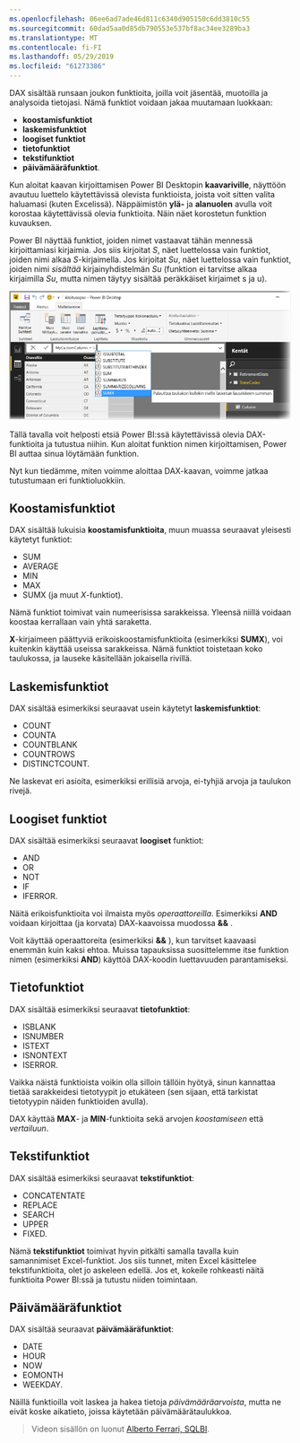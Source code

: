 ```yaml
---
ms.openlocfilehash: 06ee6ad7ade46d811c6340d905150c6dd3810c55
ms.sourcegitcommit: 60dad5aa0d85db790553e537bf8ac34ee3289ba3
ms.translationtype: MT
ms.contentlocale: fi-FI
ms.lasthandoff: 05/29/2019
ms.locfileid: "61273386"
---
```

DAX sisältää runsaan joukon funktioita, joilla voit jäsentää, muotoilla ja analysoida tietojasi. Nämä funktiot voidaan jakaa muutamaan luokkaan:

* **koostamisfunktiot**
* **laskemisfunktiot**
* **loogiset funktiot**
* **tietofunktiot**
* **tekstifunktiot**
* **päivämääräfunktiot**.

Kun aloitat kaavan kirjoittamisen Power BI Desktopin **kaavariville**, näyttöön avautuu luettelo käytettävissä olevista funktioista, joista voit sitten valita haluamasi (kuten Excelissä). Näppäimistön **ylä-** ja **alanuolen** avulla voit korostaa käytettävissä olevia funktioita. Näin näet korostetun funktion kuvauksen.

Power BI näyttää funktiot, joiden nimet vastaavat tähän mennessä kirjoittamiasi kirjaimia. Jos siis kirjoitat *S*, näet luettelossa vain funktiot, joiden nimi alkaa *S*-kirjaimella. Jos kirjoitat *Su*, näet luettelossa vain funktiot, joiden nimi *sisältää* kirjainyhdistelmän *Su* (funktion ei tarvitse alkaa kirjaimilla *Su*, mutta nimen täytyy sisältää peräkkäiset kirjaimet s ja u).

![](media/7-3-dax-functions/dax-functions_1.png)

Tällä tavalla voit helposti etsiä Power BI:ssä käytettävissä olevia DAX-funktioita ja tutustua niihin. Kun aloitat funktion nimen kirjoittamisen, Power BI auttaa sinua löytämään funktion.

Nyt kun tiedämme, miten voimme aloittaa DAX-kaavan, voimme jatkaa tutustumaan eri funktioluokkiin.

## <a name="aggregation-functions"></a>Koostamisfunktiot
DAX sisältää lukuisia **koostamisfunktioita**, muun muassa seuraavat yleisesti käytetyt funktiot:

* SUM
* AVERAGE
* MIN
* MAX
* SUMX (ja muut *X*-funktiot).

Nämä funktiot toimivat vain numeerisissa sarakkeissa. Yleensä niillä voidaan koostaa kerrallaan vain yhtä saraketta.

**X**-kirjaimeen päättyviä erikoiskoostamisfunktioita (esimerkiksi **SUMX**), voi kuitenkin käyttää useissa sarakkeissa. Nämä funktiot toistetaan koko taulukossa, ja lauseke käsitellään jokaisella rivillä.

## <a name="counting-functions"></a>Laskemisfunktiot
DAX sisältää esimerkiksi seuraavat usein käytetyt **laskemisfunktiot**:

* COUNT
* COUNTA
* COUNTBLANK
* COUNTROWS
* DISTINCTCOUNT.

Ne laskevat eri asioita, esimerkiksi erillisiä arvoja, ei-tyhjiä arvoja ja taulukon rivejä.

## <a name="logical-functions"></a>Loogiset funktiot
DAX sisältää esimerkiksi seuraavat **loogiset** funktiot:

* AND
* OR
* NOT
* IF
* IFERROR.

Näitä erikoisfunktioita voi ilmaista myös *operaattoreilla*. Esimerkiksi **AND** voidaan kirjoittaa (ja korvata) DAX-kaavoissa muodossa **&&** .

Voit käyttää operaattoreita (esimerkiksi **&&** ), kun tarvitset kaavaasi enemmän kuin kaksi ehtoa. Muissa tapauksissa suosittelemme itse funktion nimen (esimerkiksi **AND**) käyttöä DAX-koodin luettavuuden parantamiseksi.

## <a name="information-functions"></a>Tietofunktiot
DAX sisältää esimerkiksi seuraavat **tietofunktiot**:

* ISBLANK
* ISNUMBER
* ISTEXT
* ISNONTEXT
* ISERROR.

Vaikka näistä funktioista voikin olla silloin tällöin hyötyä, sinun kannattaa tietää sarakkeidesi tietotyypit jo etukäteen (sen sijaan, että tarkistat tietotyypin näiden funktioiden avulla).

DAX käyttää **MAX**- ja **MIN**-funktioita sekä arvojen *koostamiseen* että *vertailuun*.

## <a name="text-functions"></a>Tekstifunktiot
DAX sisältää esimerkiksi seuraavat **tekstifunktiot**:

* CONCATENTATE
* REPLACE
* SEARCH
* UPPER
* FIXED.

Nämä **tekstifunktiot** toimivat hyvin pitkälti samalla tavalla kuin samannimiset Excel-funktiot. Jos siis tunnet, miten Excel käsittelee tekstifunktioita, olet jo askeleen edellä. Jos et, kokeile rohkeasti näitä funktioita Power BI:ssä ja tutustu niiden toimintaan.

## <a name="date-functions"></a>Päivämääräfunktiot
DAX sisältää seuraavat **päivämääräfunktiot**:

* DATE
* HOUR
* NOW
* EOMONTH
* WEEKDAY.

Näillä funktioilla voit laskea ja hakea tietoja *päivämääräarvoista*, mutta ne eivät koske aikatieto, joissa käytetään päivämäärätaulukkoa.

> Videon sisällön on luonut [Alberto Ferrari, SQLBI](http://www.sqlbi.com/learning-dax).
> 
> 

